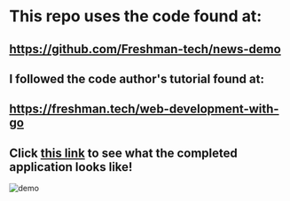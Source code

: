 # This repo uses the code found at: 
## https://github.com/Freshman-tech/news-demo

## I followed the code author's tutorial found at:
## https://freshman.tech/web-development-with-go

## Click [this link](https://freshman-news.herokuapp.com) to see what the completed application looks like!

![demo](https://ik.imagekit.io/freshman/news-demo_MrYio9GKlzSi.png)


